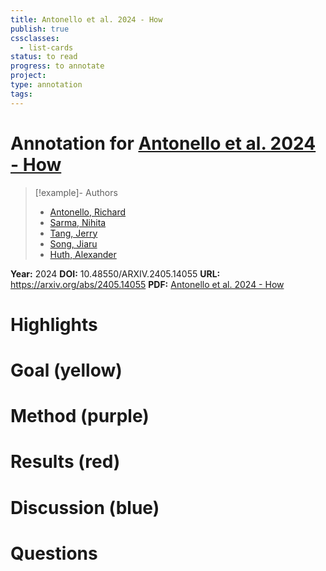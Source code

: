 ```yaml
---
title: Antonello et al. 2024 - How
publish: true
cssclasses:
  - list-cards
status: to read
progress: to annotate
project:
type: annotation
tags:
---
```

# Annotation for [Antonello et al. 2024 - How](Papers/References/Antonello%20et%20al.%202024%20-%20How)

> [!example]- Authors
> - [Antonello, Richard](Antonello%2C%20Richard)
> - [Sarma, Nihita](Sarma%2C%20Nihita)
> - [Tang, Jerry](Tang%2C%20Jerry)
> - [Song, Jiaru](Song%2C%20Jiaru)
> - [Huth, Alexander](Huth%2C%20Alexander)

**Year:** 2024
**DOI:** 10.48550/ARXIV.2405.14055
**URL:** https://arxiv.org/abs/2405.14055
**PDF:** [Antonello et al. 2024 - How](Papers/PDFs/Antonello%20et%20al.%202024%20-%20How%20Many%20Bytes%20Can%20You%20Take%20Out%20Of%20Brain-To-Text%20Decoding.pdf)

# Highlights


# Goal (yellow)


# Method (purple)


# Results (red)


# Discussion (blue)


# Questions

